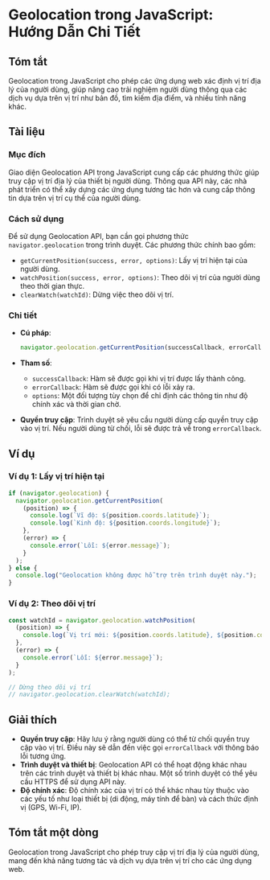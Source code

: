 <!--
Meta Description: # Geolocation trong JavaScript: Hướng Dẫn Chi Tiết ## Tóm tắt Geolocation trong JavaScript cho phép các ứng dụng web xác định vị trí địa lý của người ...
Meta Keywords: trí, geolocation, các, người, dùng
-->

# Geolocation trong JavaScript: Hướng Dẫn Chi Tiết

## Tóm tắt
Geolocation trong JavaScript cho phép các ứng dụng web xác định vị trí địa lý của người dùng, giúp nâng cao trải nghiệm người dùng thông qua các dịch vụ dựa trên vị trí như bản đồ, tìm kiếm địa điểm, và nhiều tính năng khác.

## Tài liệu
### Mục đích
Giao diện Geolocation API trong JavaScript cung cấp các phương thức giúp truy cập vị trí địa lý của thiết bị người dùng. Thông qua API này, các nhà phát triển có thể xây dựng các ứng dụng tương tác hơn và cung cấp thông tin dựa trên vị trí cụ thể của người dùng.

### Cách sử dụng
Để sử dụng Geolocation API, bạn cần gọi phương thức `navigator.geolocation` trong trình duyệt. Các phương thức chính bao gồm:

- `getCurrentPosition(success, error, options)`: Lấy vị trí hiện tại của người dùng.
- `watchPosition(success, error, options)`: Theo dõi vị trí của người dùng theo thời gian thực.
- `clearWatch(watchId)`: Dừng việc theo dõi vị trí.

### Chi tiết
- **Cú pháp**:
  ```javascript
  navigator.geolocation.getCurrentPosition(successCallback, errorCallback, options);
  ```

- **Tham số**:
  - `successCallback`: Hàm sẽ được gọi khi vị trí được lấy thành công.
  - `errorCallback`: Hàm sẽ được gọi khi có lỗi xảy ra.
  - `options`: Một đối tượng tùy chọn để chỉ định các thông tin như độ chính xác và thời gian chờ.

- **Quyền truy cập**: Trình duyệt sẽ yêu cầu người dùng cấp quyền truy cập vào vị trí. Nếu người dùng từ chối, lỗi sẽ được trả về trong `errorCallback`.

## Ví dụ
### Ví dụ 1: Lấy vị trí hiện tại
```javascript
if (navigator.geolocation) {
  navigator.geolocation.getCurrentPosition(
    (position) => {
      console.log(`Vĩ độ: ${position.coords.latitude}`);
      console.log(`Kinh độ: ${position.coords.longitude}`);
    },
    (error) => {
      console.error(`Lỗi: ${error.message}`);
    }
  );
} else {
  console.log("Geolocation không được hỗ trợ trên trình duyệt này.");
}
```

### Ví dụ 2: Theo dõi vị trí
```javascript
const watchId = navigator.geolocation.watchPosition(
  (position) => {
    console.log(`Vị trí mới: ${position.coords.latitude}, ${position.coords.longitude}`);
  },
  (error) => {
    console.error(`Lỗi: ${error.message}`);
  }
);

// Dừng theo dõi vị trí
// navigator.geolocation.clearWatch(watchId);
```

## Giải thích
- **Quyền truy cập**: Hãy lưu ý rằng người dùng có thể từ chối quyền truy cập vào vị trí. Điều này sẽ dẫn đến việc gọi `errorCallback` với thông báo lỗi tương ứng.
- **Trình duyệt và thiết bị**: Geolocation API có thể hoạt động khác nhau trên các trình duyệt và thiết bị khác nhau. Một số trình duyệt có thể yêu cầu HTTPS để sử dụng API này.
- **Độ chính xác**: Độ chính xác của vị trí có thể khác nhau tùy thuộc vào các yếu tố như loại thiết bị (di động, máy tính để bàn) và cách thức định vị (GPS, Wi-Fi, IP).

## Tóm tắt một dòng
Geolocation trong JavaScript cho phép truy cập vị trí địa lý của người dùng, mang đến khả năng tương tác và dịch vụ dựa trên vị trí cho các ứng dụng web.